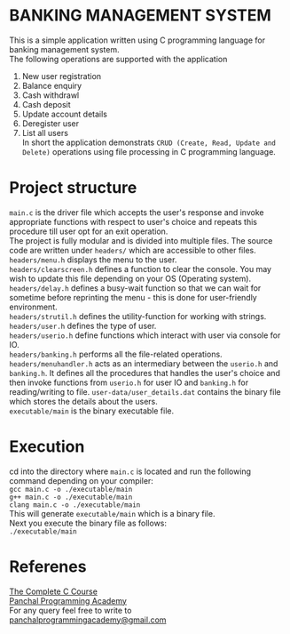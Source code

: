 # BANKING MANAGEMENT SYSTEM  
This is a simple application written using C programming language for banking management system.  
The following operations are supported with the application  
1. New user registration  
2. Balance enquiry  
3. Cash withdrawl  
4. Cash deposit  
5. Update account details  
6. Deregister user  
7. List all users  
In short the application demonstrats `CRUD (Create, Read, Update and Delete)` operations using file processing in C programming language.  

# Project structure  
`main.c` is the driver file which accepts the user's response and invoke appropriate functions with respect to user's choice and repeats this procedure till user opt for an exit operation.  
The project is fully modular and is divided into multiple files. The source code are written under `headers/` which are accessible to other files.  
`headers/menu.h` displays the menu to the user.  
`headers/clearscreen.h` defines a function to clear the console. You may wish to update this file depending on your OS (Operating system).  
`headers/delay.h` defines a busy-wait function so that we can wait for sometime before reprinting the menu - this is done for user-friendly environment.  
`headers/strutil.h` defines the utility-function for working with strings.  
`headers/user.h` defines the type of user.  
`headers/userio.h` define functions which interact with user via console for IO.  
`headers/banking.h` performs all the file-related operations.  
`headers/menuhandler.h` acts as an intermediary between the `userio.h` and `banking.h`. It defines all the procedures that handles the user's choice and then invoke functions from `userio.h` for user IO and `banking.h` for reading/writing to file.
`user-data/user_details.dat` contains the binary file which stores the details about  the users.  
`executable/main` is the binary executable file.  


# Execution  
cd into the directory where `main.c` is located and run the following command depending on your compiler:  
`gcc main.c -o ./executable/main`  
`g++ main.c -o ./executable/main`  
`clang main.c -o ./executable/main`  
This will generate `executable/main` which is a binary file.  
Next you execute the binary file as follows:  
`./executable/main`  


# Referenes  
[The Complete C Course](http://udemy.com/the-complete-c-course-ppa/)  
[Panchal Programming Academy](http://panchalprogrammingacademy.herokuapp.com/)  
For any query feel free to write to panchalprogrammingacademy@gmail.com  




